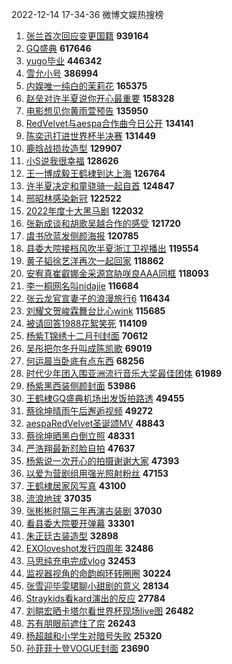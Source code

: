 2022-12-14 17-34-36 微博文娱热搜榜

1. [张兰首次回应变更国籍](https://s.weibo.com//weibo?q=%23%E5%BC%A0%E5%85%B0%E9%A6%96%E6%AC%A1%E5%9B%9E%E5%BA%94%E5%8F%98%E6%9B%B4%E5%9B%BD%E7%B1%8D%23&Refer=top)  **939164**
2. [GQ盛典](https://s.weibo.com//weibo?q=GQ%E7%9B%9B%E5%85%B8&Refer=top)  **617646**
3. [yugo毕业](https://s.weibo.com//weibo?q=yugo%E6%AF%95%E4%B8%9A&Refer=top)  **446342**
4. [雪允小号](https://s.weibo.com//weibo?q=%23%E9%9B%AA%E5%85%81%E5%B0%8F%E5%8F%B7%23&Refer=top)  **386994**
5. [内娱唯一纯白的茉莉花](https://s.weibo.com//weibo?q=%23%E5%86%85%E5%A8%B1%E5%94%AF%E4%B8%80%E7%BA%AF%E7%99%BD%E7%9A%84%E8%8C%89%E8%8E%89%E8%8A%B1%23&Refer=top)  **165375**
6. [赵垒对许半夏说你开心最重要](https://s.weibo.com//weibo?q=%23%E8%B5%B5%E5%9E%92%E5%AF%B9%E8%AE%B8%E5%8D%8A%E5%A4%8F%E8%AF%B4%E4%BD%A0%E5%BC%80%E5%BF%83%E6%9C%80%E9%87%8D%E8%A6%81%23&Refer=top)  **158328**
7. [电影想见你黄雨萱预告](https://s.weibo.com//weibo?q=%23%E7%94%B5%E5%BD%B1%E6%83%B3%E8%A7%81%E4%BD%A0%E9%BB%84%E9%9B%A8%E8%90%B1%E9%A2%84%E5%91%8A%23&Refer=top)  **135950**
8. [RedVelvet与aespa合作曲今日公开](https://s.weibo.com//weibo?q=%23RedVelvet%E4%B8%8Eaespa%E5%90%88%E4%BD%9C%E6%9B%B2%E4%BB%8A%E6%97%A5%E5%85%AC%E5%BC%80%23&Refer=top)  **134141**
9. [陈奕迅打进世界杯半决赛](https://s.weibo.com//weibo?q=%23%E9%99%88%E5%A5%95%E8%BF%85%E6%89%93%E8%BF%9B%E4%B8%96%E7%95%8C%E6%9D%AF%E5%8D%8A%E5%86%B3%E8%B5%9B%23&Refer=top)  **131449**
10. [鹿晗战损妆造型](https://s.weibo.com//weibo?q=%23%E9%B9%BF%E6%99%97%E6%88%98%E6%8D%9F%E5%A6%86%E9%80%A0%E5%9E%8B%23&Refer=top)  **129907**
11. [小S说我很幸福](https://s.weibo.com//weibo?q=%23%E5%B0%8FS%E8%AF%B4%E6%88%91%E5%BE%88%E5%B9%B8%E7%A6%8F%23&Refer=top)  **128626**
12. [王一博成毅王鹤棣到达上海](https://s.weibo.com//weibo?q=%23%E7%8E%8B%E4%B8%80%E5%8D%9A%E6%88%90%E6%AF%85%E7%8E%8B%E9%B9%A4%E6%A3%A3%E5%88%B0%E8%BE%BE%E4%B8%8A%E6%B5%B7%23&Refer=top)  **126764**
13. [许半夏决定和童骁骑一起自首](https://s.weibo.com//weibo?q=%23%E8%AE%B8%E5%8D%8A%E5%A4%8F%E5%86%B3%E5%AE%9A%E5%92%8C%E7%AB%A5%E9%AA%81%E9%AA%91%E4%B8%80%E8%B5%B7%E8%87%AA%E9%A6%96%23&Refer=top)  **124847**
14. [邢昭林感染新冠](https://s.weibo.com//weibo?q=%23%E9%82%A2%E6%98%AD%E6%9E%97%E6%84%9F%E6%9F%93%E6%96%B0%E5%86%A0%23&Refer=top)  **122522**
15. [2022年度十大黑马剧](https://s.weibo.com//weibo?q=%232022%E5%B9%B4%E5%BA%A6%E5%8D%81%E5%A4%A7%E9%BB%91%E9%A9%AC%E5%89%A7%23&Refer=top)  **122032**
16. [张新成谈和胡歌吴越合作的感受](https://s.weibo.com//weibo?q=%23%E5%BC%A0%E6%96%B0%E6%88%90%E8%B0%88%E5%92%8C%E8%83%A1%E6%AD%8C%E5%90%B4%E8%B6%8A%E5%90%88%E4%BD%9C%E7%9A%84%E6%84%9F%E5%8F%97%23&Refer=top)  **121720**
17. [虞书欣蓝发侧颜海报](https://s.weibo.com//weibo?q=%23%E8%99%9E%E4%B9%A6%E6%AC%A3%E8%93%9D%E5%8F%91%E4%BE%A7%E9%A2%9C%E6%B5%B7%E6%8A%A5%23&Refer=top)  **120785**
18. [县委大院接档风吹半夏浙江卫视播出](https://s.weibo.com//weibo?q=%23%E5%8E%BF%E5%A7%94%E5%A4%A7%E9%99%A2%E6%8E%A5%E6%A1%A3%E9%A3%8E%E5%90%B9%E5%8D%8A%E5%A4%8F%E6%B5%99%E6%B1%9F%E5%8D%AB%E8%A7%86%E6%92%AD%E5%87%BA%23&Refer=top)  **119554**
19. [黄子韬徐艺洋再次一起回家](https://s.weibo.com//weibo?q=%23%E9%BB%84%E5%AD%90%E9%9F%AC%E5%BE%90%E8%89%BA%E6%B4%8B%E5%86%8D%E6%AC%A1%E4%B8%80%E8%B5%B7%E5%9B%9E%E5%AE%B6%23&Refer=top)  **118862**
20. [安宥真崔叡娜金采源宫胁咲良AAA同框](https://s.weibo.com//weibo?q=%23%E5%AE%89%E5%AE%A5%E7%9C%9F%E5%B4%94%E5%8F%A1%E5%A8%9C%E9%87%91%E9%87%87%E6%BA%90%E5%AE%AB%E8%83%81%E5%92%B2%E8%89%AFAAA%E5%90%8C%E6%A1%86%23&Refer=top)  **118093**
21. [李一桐网名叫nidajie](https://s.weibo.com//weibo?q=%23%E6%9D%8E%E4%B8%80%E6%A1%90%E7%BD%91%E5%90%8D%E5%8F%ABnidajie%23&Refer=top)  **116684**
22. [张云龙官宣妻子的浪漫旅行6](https://s.weibo.com//weibo?q=%23%E5%BC%A0%E4%BA%91%E9%BE%99%E5%AE%98%E5%AE%A3%E5%A6%BB%E5%AD%90%E7%9A%84%E6%B5%AA%E6%BC%AB%E6%97%85%E8%A1%8C6%23&Refer=top)  **116434**
23. [刘耀文贺峻霖舞台比心wink](https://s.weibo.com//weibo?q=%23%E5%88%98%E8%80%80%E6%96%87%E8%B4%BA%E5%B3%BB%E9%9C%96%E8%88%9E%E5%8F%B0%E6%AF%94%E5%BF%83wink%23&Refer=top)  **115685**
24. [被请回答1988花絮笑死](https://s.weibo.com//weibo?q=%23%E8%A2%AB%E8%AF%B7%E5%9B%9E%E7%AD%941988%E8%8A%B1%E7%B5%AE%E7%AC%91%E6%AD%BB%23&Refer=top)  **114109**
25. [杨紫T锦绣十二月刊封面](https://s.weibo.com//weibo?q=%23%E6%9D%A8%E7%B4%ABT%E9%94%A6%E7%BB%A3%E5%8D%81%E4%BA%8C%E6%9C%88%E5%88%8A%E5%B0%81%E9%9D%A2%23&Refer=top)  **70612**
26. [吴彤把尔冬升叫成陈凯歌](https://s.weibo.com//weibo?q=%23%E5%90%B4%E5%BD%A4%E6%8A%8A%E5%B0%94%E5%86%AC%E5%8D%87%E5%8F%AB%E6%88%90%E9%99%88%E5%87%AF%E6%AD%8C%23&Refer=top)  **69019**
27. [何运晨当卧底有点东西](https://s.weibo.com//weibo?q=%23%E4%BD%95%E8%BF%90%E6%99%A8%E5%BD%93%E5%8D%A7%E5%BA%95%E6%9C%89%E7%82%B9%E4%B8%9C%E8%A5%BF%23&Refer=top)  **68256**
28. [时代少年团入围亚洲流行音乐大奖最佳团体](https://s.weibo.com//weibo?q=%23%E6%97%B6%E4%BB%A3%E5%B0%91%E5%B9%B4%E5%9B%A2%E5%85%A5%E5%9B%B4%E4%BA%9A%E6%B4%B2%E6%B5%81%E8%A1%8C%E9%9F%B3%E4%B9%90%E5%A4%A7%E5%A5%96%E6%9C%80%E4%BD%B3%E5%9B%A2%E4%BD%93%23&Refer=top)  **61989**
29. [杨紫黑西装侧颜封面](https://s.weibo.com//weibo?q=%23%E6%9D%A8%E7%B4%AB%E9%BB%91%E8%A5%BF%E8%A3%85%E4%BE%A7%E9%A2%9C%E5%B0%81%E9%9D%A2%23&Refer=top)  **53986**
30. [王鹤棣GQ盛典机场出发饭拍路透](https://s.weibo.com//weibo?q=%23%E7%8E%8B%E9%B9%A4%E6%A3%A3GQ%E7%9B%9B%E5%85%B8%E6%9C%BA%E5%9C%BA%E5%87%BA%E5%8F%91%E9%A5%AD%E6%8B%8D%E8%B7%AF%E9%80%8F%23&Refer=top)  **49455**
31. [蔡徐坤晴雨午后邂逅视频](https://s.weibo.com//weibo?q=%23%E8%94%A1%E5%BE%90%E5%9D%A4%E6%99%B4%E9%9B%A8%E5%8D%88%E5%90%8E%E9%82%82%E9%80%85%E8%A7%86%E9%A2%91%23&Refer=top)  **49272**
32. [aespaRedVelvet圣诞颂MV](https://s.weibo.com//weibo?q=%23aespaRedVelvet%E5%9C%A3%E8%AF%9E%E9%A2%82MV%23&Refer=top)  **48843**
33. [蔡徐坤晒黑白倒立照](https://s.weibo.com//weibo?q=%23%E8%94%A1%E5%BE%90%E5%9D%A4%E6%99%92%E9%BB%91%E7%99%BD%E5%80%92%E7%AB%8B%E7%85%A7%23&Refer=top)  **48331**
34. [严浩翔最新怼脸自拍](https://s.weibo.com//weibo?q=%23%E4%B8%A5%E6%B5%A9%E7%BF%94%E6%9C%80%E6%96%B0%E6%80%BC%E8%84%B8%E8%87%AA%E6%8B%8D%23&Refer=top)  **47637**
35. [杨紫说一次开心的拍摄谢谢大家](https://s.weibo.com//weibo?q=%23%E6%9D%A8%E7%B4%AB%E8%AF%B4%E4%B8%80%E6%AC%A1%E5%BC%80%E5%BF%83%E7%9A%84%E6%8B%8D%E6%91%84%E8%B0%A2%E8%B0%A2%E5%A4%A7%E5%AE%B6%23&Refer=top)  **47393**
36. [以爱为营剧组用强光照射粉丝](https://s.weibo.com//weibo?q=%23%E4%BB%A5%E7%88%B1%E4%B8%BA%E8%90%A5%E5%89%A7%E7%BB%84%E7%94%A8%E5%BC%BA%E5%85%89%E7%85%A7%E5%B0%84%E7%B2%89%E4%B8%9D%23&Refer=top)  **47153**
37. [王鹤棣居家风写真](https://s.weibo.com//weibo?q=%23%E7%8E%8B%E9%B9%A4%E6%A3%A3%E5%B1%85%E5%AE%B6%E9%A3%8E%E5%86%99%E7%9C%9F%23&Refer=top)  **43100**
38. [流浪地球](https://s.weibo.com//weibo?q=%E6%B5%81%E6%B5%AA%E5%9C%B0%E7%90%83&Refer=top)  **37035**
39. [张彬彬时隔三年再演古装剧](https://s.weibo.com//weibo?q=%23%E5%BC%A0%E5%BD%AC%E5%BD%AC%E6%97%B6%E9%9A%94%E4%B8%89%E5%B9%B4%E5%86%8D%E6%BC%94%E5%8F%A4%E8%A3%85%E5%89%A7%23&Refer=top)  **37030**
40. [看县委大院要开弹幕](https://s.weibo.com//weibo?q=%23%E7%9C%8B%E5%8E%BF%E5%A7%94%E5%A4%A7%E9%99%A2%E8%A6%81%E5%BC%80%E5%BC%B9%E5%B9%95%23&Refer=top)  **33301**
41. [朱正廷古装造型](https://s.weibo.com//weibo?q=%E6%9C%B1%E6%AD%A3%E5%BB%B7%E5%8F%A4%E8%A3%85%E9%80%A0%E5%9E%8B&Refer=top)  **32898**
42. [EXOloveshot发行四周年](https://s.weibo.com//weibo?q=%23EXOloveshot%E5%8F%91%E8%A1%8C%E5%9B%9B%E5%91%A8%E5%B9%B4%23&Refer=top)  **32486**
43. [马思纯充电完成vlog](https://s.weibo.com//weibo?q=%23%E9%A9%AC%E6%80%9D%E7%BA%AF%E5%85%85%E7%94%B5%E5%AE%8C%E6%88%90vlog%23&Refer=top)  **32453**
44. [监视器视角的命韵峋环转圈圈](https://s.weibo.com//weibo?q=%23%E7%9B%91%E8%A7%86%E5%99%A8%E8%A7%86%E8%A7%92%E7%9A%84%E5%91%BD%E9%9F%B5%E5%B3%8B%E7%8E%AF%E8%BD%AC%E5%9C%88%E5%9C%88%23&Refer=top)  **30224**
45. [张雪迎毕雯珺聊小甜剧的意义](https://s.weibo.com//weibo?q=%23%E5%BC%A0%E9%9B%AA%E8%BF%8E%E6%AF%95%E9%9B%AF%E7%8F%BA%E8%81%8A%E5%B0%8F%E7%94%9C%E5%89%A7%E7%9A%84%E6%84%8F%E4%B9%89%23&Refer=top)  **28134**
46. [Straykids看kard演出的反应](https://s.weibo.com//weibo?q=%23Straykids%E7%9C%8Bkard%E6%BC%94%E5%87%BA%E7%9A%84%E5%8F%8D%E5%BA%94%23&Refer=top)  **27784**
47. [刘畊宏晒卡塔尔看世界杯现场live图](https://s.weibo.com//weibo?q=%23%E5%88%98%E7%95%8A%E5%AE%8F%E6%99%92%E5%8D%A1%E5%A1%94%E5%B0%94%E7%9C%8B%E4%B8%96%E7%95%8C%E6%9D%AF%E7%8E%B0%E5%9C%BAlive%E5%9B%BE%23&Refer=top)  **26482**
48. [苏有朋眼前遮住了帘](https://s.weibo.com//weibo?q=%23%E8%8B%8F%E6%9C%89%E6%9C%8B%E7%9C%BC%E5%89%8D%E9%81%AE%E4%BD%8F%E4%BA%86%E5%B8%98%23&Refer=top)  **26243**
49. [杨超越和小学生对暗号失败](https://s.weibo.com//weibo?q=%23%E6%9D%A8%E8%B6%85%E8%B6%8A%E5%92%8C%E5%B0%8F%E5%AD%A6%E7%94%9F%E5%AF%B9%E6%9A%97%E5%8F%B7%E5%A4%B1%E8%B4%A5%23&Refer=top)  **25320**
50. [孙菲菲十登VOGUE封面](https://s.weibo.com//weibo?q=%23%E5%AD%99%E8%8F%B2%E8%8F%B2%E5%8D%81%E7%99%BBVOGUE%E5%B0%81%E9%9D%A2%23&Refer=top)  **23690**
